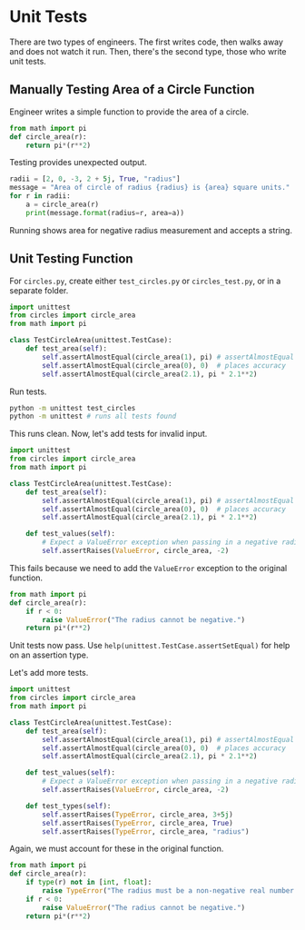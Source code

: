 # Unit Tests

There are two types of engineers. The first writes code, then walks away and
does not watch it run. Then, there's the second type, those who write unit
tests.

## Manually Testing Area of a Circle Function

Engineer writes a simple function to provide the area of a circle.

```python
from math import pi
def circle_area(r):
    return pi*(r**2)
```

Testing provides unexpected output.

```python
radii = [2, 0, -3, 2 + 5j, True, "radius"]
message = "Area of circle of radius {radius} is {area} square units."
for r in radii:
    a = circle_area(r)
    print(message.format(radius=r, area=a))
```

Running shows area for negative radius measurement and accepts a string.

## Unit Testing Function

For `circles.py`, create either `test_circles.py` or `circles_test.py`, or in
a separate folder.

```python
import unittest
from circles import circle_area
from math import pi

class TestCircleArea(unittest.TestCase):
    def test_area(self):
        self.assertAlmostEqual(circle_area(1), pi) # assertAlmostEqual 7-decimal
        self.assertAlmostEqual(circle_area(0), 0)  # places accuracy
        self.assertAlmostEqual(circle_area(2.1), pi * 2.1**2)
```

Run tests.

```bash
python -m unittest test_circles
python -m unittest # runs all tests found
```

This runs clean. Now, let's add tests for invalid input.

```python
import unittest
from circles import circle_area
from math import pi

class TestCircleArea(unittest.TestCase):
    def test_area(self):
        self.assertAlmostEqual(circle_area(1), pi) # assertAlmostEqual 7-decimal
        self.assertAlmostEqual(circle_area(0), 0)  # places accuracy
        self.assertAlmostEqual(circle_area(2.1), pi * 2.1**2)

    def test_values(self):
        # Expect a ValueError exception when passing in a negative radius
        self.assertRaises(ValueError, circle_area, -2)
```

This fails because we need to add the `ValueError` exception to the original
function.

```python
from math import pi
def circle_area(r):
    if r < 0:
        raise ValueError("The radius cannot be negative.")
    return pi*(r**2)
```

Unit tests now pass. Use `help(unittest.TestCase.assertSetEqual)` for help on an
assertion type.

Let's add more tests.

```python
import unittest
from circles import circle_area
from math import pi

class TestCircleArea(unittest.TestCase):
    def test_area(self):
        self.assertAlmostEqual(circle_area(1), pi) # assertAlmostEqual 7-decimal
        self.assertAlmostEqual(circle_area(0), 0)  # places accuracy
        self.assertAlmostEqual(circle_area(2.1), pi * 2.1**2)

    def test_values(self):
        # Expect a ValueError exception when passing in a negative radius
        self.assertRaises(ValueError, circle_area, -2)

    def test_types(self):
        self.assertRaises(TypeError, circle_area, 3+5j)
        self.assertRaises(TypeError, circle_area, True)
        self.assertRaises(TypeError, circle_area, "radius")
```

Again, we must account for these in the original function.

```python
from math import pi
def circle_area(r):
    if type(r) not in [int, float]:
        raise TypeError("The radius must be a non-negative real number.")
    if r < 0:
        raise ValueError("The radius cannot be negative.")
    return pi*(r**2)
```
